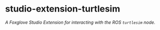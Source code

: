 # studio-extension-turtlesim

_A Foxglove Studio Extension for interacting with the ROS `turtlesim` node._
